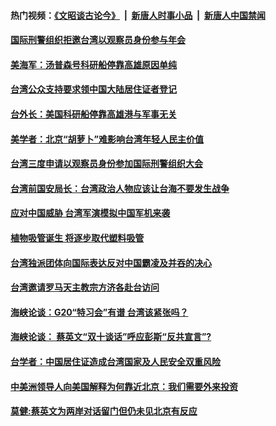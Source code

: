 #### 热门视频：[《文昭谈古论今》](https://github.com/gfw-breaker/wenzhao/blob/master/README.md?t=10181833) &nbsp;|&nbsp; [新唐人时事小品](https://github.com/gfw-breaker/ntdtv-comedy/blob/master/README.md?t=10181833) &nbsp;|&nbsp; [新唐人中国禁闻](https://github.com/gfw-breaker/ntdtv-news/blob/master/README.md?t=10181833)

#### [国际刑警组织拒邀台湾以观察员身份参与年会 ](../pages/zivymejqv_/4619111.md?t=10181833) 

#### [美海军：汤普森号科研船停靠高雄原因单纯](../pages/zivymejqv_/4618038.md?t=10181833) 

#### [台湾公众支持要求领中国大陆居住证者登记](../pages/zivymejqv_/4617320.md?t=10181833) 

#### [台外长：美国科研船停靠高雄港与军事无关 ](../pages/zivymejqv_/4617078.md?t=10181833) 

#### [美学者：北京“胡萝卜”难影响台湾年轻人民主价值](../pages/zivymejqv_/4616403.md?t=10181833) 

#### [台湾三度申请以观察员身份参加国际刑警组织大会](../pages/zivymejqv_/4615584.md?t=10181833) 

#### [ 台湾前国安局长：台湾政治人物应该让台海不要发生战争](../pages/zivymejqv_/4615525.md?t=10181833) 

#### [应对中国威胁   台湾军演模拟中国军机来袭 ](../pages/zivymejqv_/4615487.md?t=10181833) 

#### [植物吸管诞生 将逐步取代塑料吸管](../pages/zivymejqv_/4614280.md?t=10181833) 

#### [台湾独派团体向国际表达反对中国霸凌及并吞的决心 ](../pages/zivymejqv_/4614218.md?t=10181833) 

#### [台湾邀请罗马天主教宗方济各赴台访问](../pages/zivymejqv_/4613661.md?t=10181833) 

#### [海峡论谈：G20“特习会”有谱 台湾该紧张吗？](../pages/zivymejqv_/4613092.md?t=10181833) 

#### [海峡论谈： 蔡英文“双十谈话”呼应彭斯“反共宣言”?](../pages/zivymejqv_/4613090.md?t=10181833) 

#### [台学者：中国居住证造成台湾国家及人民安全双重风险](../pages/zivymejqv_/4610673.md?t=10181833) 

#### [中美洲领导人向美国解释为何靠近北京：我们需要外来投资](../pages/zivymejqv_/4610516.md?t=10181833) 

#### [莫健:蔡英文为两岸对话留门但仍未见北京有反应](../pages/zivymejqv_/4609939.md?t=10181833) 


